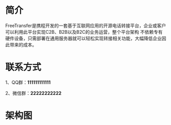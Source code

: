# 简介

FreeTransfer是携程开发的一套基于互联网应用的开源电话转接平台，企业或客户可以利用此平台实现C2B、B2B以及B2C的业务运营，整个平台架构
不依赖专有硬件设备，只需部署在通用服务器就可以轻松实现转接相关功能，大幅降低企业因此带来的成本。

# 联系方式

1、QQ群：**111111111111**

2、微信群：**22222222222**

# 架构图
